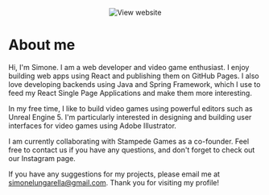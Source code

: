 <p align="center" >
    <img src="https://user-images.githubusercontent.com/39314951/193445534-1d7e9591-47e4-4803-92a1-debc813672f5.png" alt="View website" />
</p>

# About me
Hi, I'm Simone. I am a web developer and video game enthusiast. I enjoy building web apps using React and publishing them on GitHub Pages. I also love developing backends using Java and Spring Framework, which I use to feed my React Single Page Applications and make them more interesting.

In my free time, I like to build video games using powerful editors such as Unreal Engine 5. I'm particularly interested in designing and building user interfaces for video games using Adobe Illustrator.

I am currently collaborating with Stampede Games as a co-founder. Feel free to contact us if you have any questions, and don't forget to check out our Instagram page.

If you have any suggestions for my projects, please email me at <a href="mailto:simonelungarella@gmail.com">simonelungarella@gmail.com</a>. Thank you for visiting my profile!
